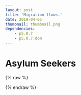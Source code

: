 ```yaml
---
layout: post
title: 'Migration flows.'
date: 2019-04-05
thumbnail: thumbnail.png
dependencies:
    - p5.0.7
    - p5.0.7.dom
---
```


# Asylum Seekers

{% raw %}

<script src="mappa.min.js" type="text/javascript"></script>
<script src="p5/mappa/index.html"></script>

{% endraw %}
